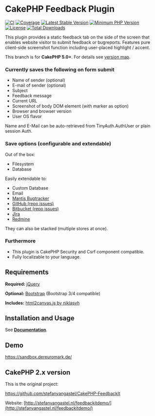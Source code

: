 # CakePHP Feedback Plugin

[![CI](https://github.com/dereuromark/cakephp-feedback/workflows/CI/badge.svg?branch=master)](https://github.com/dereuromark/cakephp-feedback/actions?query=workflow%3ACI+branch%3Amaster)
[![Coverage](https://img.shields.io/codecov/c/github/dereuromark/cakephp-feedback/master.svg)](https://codecov.io/gh/dereuromark/cakephp-feedback)
[![Latest Stable Version](https://poser.pugx.org/dereuromark/cakephp-feedback/v/stable.svg)](https://packagist.org/packages/dereuromark/cakephp-feedback)
[![Minimum PHP Version](https://img.shields.io/badge/php-%3E%3D%208.1-8892BF.svg)](https://php.net/)
[![License](https://poser.pugx.org/dereuromark/cakephp-feedback/license.svg)](https://packagist.org/packages/dereuromark/cakephp-feedback)
[![Total Downloads](https://poser.pugx.org/dereuromark/cakephp-feedback/d/total.svg)](https://packagist.org/packages/dereuromark/cakephp-feedback)

This plugin provides a static feedback tab on the side of the screen that enables website visitor to submit feedback or bugreports.
Features pure client-side screenshot function including user-placed highlight / accent.

This branch is for **CakePHP 5.0+**. For details see [version map](https://github.com/dereuromark/cakephp-feedback/wiki#cakephp-version-map).

### Currently saves the following on form submit

* Name of sender (optional)
* E-mail of sender (optional)
* Subject
* Feedback message
* Current URL
* Screenshot of body DOM element (with marker as option)
* Browser and browser version
* User OS flavor

Name and E-Mail can be auto-retrieved from TinyAuth.AuthUser or plain session Auth.

### Save options (configurable and extendable)

Out of the box:

* Filesystem
* Database

Easily extendable to:

* Custom Database
* Email
* [Mantis Bugtracker](http://www.mantisbt.org/)
* [GitHub (repo issues)](https://help.github.com/articles/github-glossary#issue)
* [Bitbucket (repo issues)](https://confluence.atlassian.com/display/BITBUCKET/Use+the+issue+tracker)
* [Jira](https://www.atlassian.com/software/jira)
* [Redmine](http://www.redmine.org)

They can also be stacked (multiple stores at once).

### Furthermore
* This plugin is CakePHP Security and Csrf component compatible.
* Fully localizable to your language.

## Requirements

**Required:** [jQuery](http://jquery.com/)

**Optional:** [Bootstrap](http://getbootstrap.com) (Bootstrap 3/4 compatible)

**Includes:** [html2canvas.js by niklasvh](https://github.com/niklasvh/html2canvas)

## Installation and Usage

See **[Documentation](docs/README.md)**.

## Demo
https://sandbox.dereuromark.de/

## CakePHP 2.x version

This is the original project:

https://github.com/stefanvangastel/CakePHP-FeedbackIt

Website: [http://stefanvangastel.nl/feedbackitdemo/](http://stefanvangastel.nl/feedbackitdemo/)
